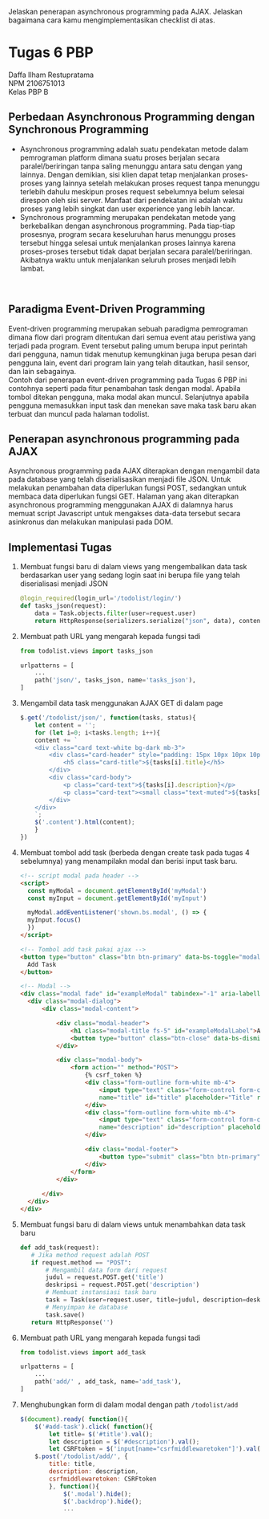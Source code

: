  Jelaskan penerapan asynchronous programming pada AJAX.
 Jelaskan bagaimana cara kamu mengimplementasikan checklist di atas.

 # Tugas 6 PBP

Daffa Ilham Restupratama <br>
NPM 2106751013 <br>
Kelas PBP B <br>

## Perbedaan Asynchronous Programming dengan Synchronous Programming

- Asynchronous programming adalah suatu pendekatan metode dalam pemrograman platform dimana suatu proses berjalan secara paralel/beriringan tanpa saling menunggu antara satu dengan yang lainnya. Dengan demikian, sisi klien dapat tetap menjalankan proses-proses yang lainnya setelah melakukan proses request tanpa menunggu terlebih dahulu meskipun proses request sebelumnya belum selesai direspon oleh sisi server. Manfaat dari pendekatan ini adalah waktu proses yang lebih singkat dan user experience yang lebih lancar.
- Synchronous programming merupakan pendekatan metode yang berkebalikan dengan asynchronous programming. Pada tiap-tiap prosesnya, program secara keseluruhan harus menunggu proses tersebut hingga selesai untuk menjalankan proses lainnya karena proses-proses tersebut tidak dapat berjalan secara paralel/beriringan. Akibatnya waktu untuk menjalankan seluruh proses menjadi lebih lambat.
<br>

## Paradigma Event-Driven Programming

Event-driven programming merupakan sebuah paradigma pemrograman dimana flow dari program ditentukan dari semua event atau peristiwa yang terjadi pada program. Event tersebut paling umum berupa input perintah dari pengguna, namun tidak menutup kemungkinan juga berupa pesan dari pengguna lain, event dari program lain yang telah ditautkan, hasil sensor, dan lain sebagainya. <br>
Contoh dari penerapan event-driven programming pada Tugas 6 PBP ini contohnya seperti pada fitur penambahan task dengan modal. Apabila tombol ditekan pengguna, maka modal akan muncul. Selanjutnya apabila pengguna memasukkan input task dan menekan save maka task baru akan terbuat dan muncul pada halaman todolist. <br>
## Penerapan asynchronous programming pada AJAX

Asynchronous programming pada AJAX diterapkan dengan mengambil data pada database yang telah diserialisasikan menjadi file JSON. Untuk melakukan penambahan data diperlukan fungsi POST, sedangkan untuk membaca data diperlukan fungsi GET. Halaman yang akan diterapkan asynchronous programming menggunakan AJAX di dalamnya harus memuat script Javascript untuk mengakses data-data tersebut secara asinkronus dan melakukan manipulasi pada DOM.

## Implementasi Tugas

1) Membuat fungsi baru di dalam views yang mengembalikan data task berdasarkan user yang sedang login saat ini berupa file yang telah diserialisasi menjadi JSON
    ```py
    @login_required(login_url='/todolist/login/')
    def tasks_json(request):
        data = Task.objects.filter(user=request.user)
        return HttpResponse(serializers.serialize("json", data), content_type="application/json")
    ```
2) Membuat path URL yang mengarah kepada fungsi tadi
    ```py
    from todolist.views import tasks_json

    urlpatterns = [
        ...
        path('json/', tasks_json, name='tasks_json'),
    ]
    ```
3) Mengambil data task menggunakan AJAX GET di dalam page
    ```js
    $.get('/todolist/json/', function(tasks, status){
        let content = '';
        for (let i=0; i<tasks.length; i++){
        content += `
        <div class="card text-white bg-dark mb-3">
            <div class="card-header" style="padding: 15px 10px 10px 10px">
                <h5 class="card-title">${tasks[i].title}</h5>
            </div>
            <div class="card-body">
                <p class="card-text">${tasks[i].description}</p>
                <p class="card-text"><small class="text-muted">${tasks[i].date}</small></p>
            </div>
        </div>
        `;
        $('.content').html(content);
        }
    })
    ```

4) Membuat tombol add task (berbeda dengan create task pada tugas 4 sebelumnya) yang menampilakn modal dan berisi input task baru.
    ```html
    <!-- script modal pada header -->
   <script>
      const myModal = document.getElementById('myModal')
      const myInput = document.getElementById('myInput')

      myModal.addEventListener('shown.bs.modal', () => {
      myInput.focus()
      })
   </script>

   <!-- Tombol add task pakai ajax -->
   <button type="button" class="btn btn-primary" data-bs-toggle="modal" data-bs-target="#exampleModal">
      Add Task
   </button>

   <!-- Modal -->
   <div class="modal fade" id="exampleModal" tabindex="-1" aria-labelledby="exampleModalLabel" aria-hidden="true">
      <div class="modal-dialog">
          <div class="modal-content">

              <div class="modal-header">
                  <h1 class="modal-title fs-5" id="exampleModalLabel">Add Task</h1>
                  <button type="button" class="btn-close" data-bs-dismiss="modal" aria-label="Close"></button>
              </div>

              <div class="modal-body">
                  <form action="" method="POST">
                      {% csrf_token %}
                      <div class="form-outline form-white mb-4">
                          <input type="text" class="form-control form-control-lg"
                          name="title" id="title" placeholder="Title" required/>
                      </div>
                      <div class="form-outline form-white mb-4">
                          <input type="text" class="form-control form-control-lg"
                          name="description" id="description" placeholder="Description" required/>
                      </div>

                      <div class="modal-footer">
                          <button type="submit" class="btn btn-primary" id="add-task">Save</button>
                      </div>
                  </form>
              </div>
              
          </div>
      </div>
   </div>
    ```

5) Membuat fungsi baru di dalam views untuk menambahkan data task baru
    ```py
   def add_task(request):
       # Jika method request adalah POST
       if request.method == "POST":
           # Mengambil data form dari request
           judul = request.POST.get('title')
           deskripsi = request.POST.get('description')
           # Membuat instansiasi task baru
           task = Task(user=request.user, title=judul, description=deskripsi, date=datetime.datetime.now())
           # Menyimpan ke database
           task.save()
       return HttpResponse('')
    ```
6) Membuat path URL yang mengarah kepada fungsi tadi
    ```py
    from todolist.views import add_task

    urlpatterns = [
        ...
        path('add/' , add_task, name='add_task'),
    ]
    ```

7) Menghubungkan form di dalam modal dengan path ```/todolist/add```
    ```js
    $(document).ready( function(){
        $('#add-task').click( function(){
            let title= $('#title').val();
            let description = $('#description').val();
            let CSRFtoken = $('input[name="csrfmiddlewaretoken"]').val();
        $.post('/todolist/add/', {
            title: title,
            description: description,
            csrfmiddlewaretoken: CSRFtoken
            }, function(){
                $('.modal').hide();
                $('.backdrop').hide();
                ...
    ```